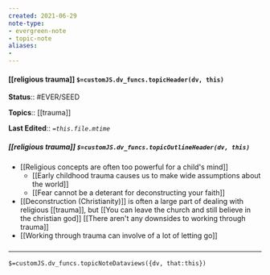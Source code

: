 ```yaml
---
created: 2021-06-29
note-type: 
- evergreen-note
- topic-note
aliases:
- 
---
```

 
#### [[religious trauma]] `$=customJS.dv_funcs.topicHeader(dv, this)`



**Status**:: #EVER/SEED 

**Topics**::  [[trauma]]

**Last Edited**:: *`=this.file.mtime`*

##### [[religious trauma]] `$=customJS.dv_funcs.topicOutlineHeader(dv, this)`
- [[Religious concepts are often too powerful for a child's mind]]
	- [[Early childhood trauma causes us to make wide assumptions about the world]]
	- [[Fear cannot be a deterant for deconstructing your faith]]
- [[Deconstruction (Christianity)]] is often a large part of dealing with religious [[trauma]], but [[You can leave the church and still believe in the christian god]] [[There aren't any downsides to working through trauma]]
- [[Working through trauma can involve of a lot of letting go]]

### <hr class="dataviews"/>

`$=customJS.dv_funcs.topicNoteDataviews({dv, that:this})`


